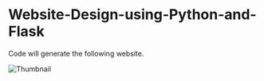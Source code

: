 # Website-Design-using-Python-and-Flask
Code will generate the following website.

![Thumbnail](https://user-images.githubusercontent.com/40880107/118365528-c777e500-b5ba-11eb-96c8-cc078c834e2e.PNG)

